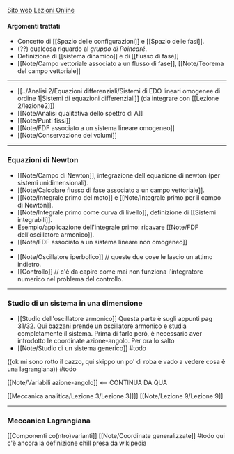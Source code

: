 [Sito web](http://www.physycom.unibo.it/pagina_web_bazzani.html/) [Lezioni Online](https://teams.microsoft.com/l/meetup-join/19%3ameeting_YzA3NTlkOTQtOTBmYS00NDBmLTgzZjAtMmU2M2FlM2MxNGQ2%40thread.v2/0?context=%7b%22Tid%22%3a%22e99647dc-1b08-454a-bf8c-699181b389ab%22%2c%22Oid%22%3a%220c9ce01a-b74a-4be9-a8ef-669e7bdccabc%22%7d)

#### Argomenti trattati
- Concetto di [[Spazio delle configurazioni]] e [[Spazio delle fasi]].
- (??) qualcosa riguardo al _gruppo di Poincaré_.
- Definizione di [[sistema dinamico]] e di [[flusso di fase]]
- [[Note/Campo vettoriale associato a un flusso di fase]], [[Note/Teorema del campo vettoriale]]
---
- [[../Analisi 2/Equazioni differenziali/Sistemi di EDO lineari omogenee di ordine 1|Sistemi di equazioni differenziali]] (da integrare con [[Lezione 2/lezione2]])
- [[Note/Analisi qualitativa dello spettro di A]]
- [[Note/Punti fissi]]
- [[Note/FDF associato a un sistema lineare omogeneo]]
- [[Note/Conservazione dei volumi]]
---
### Equazioni di Newton
- [[Note/Campo di Newton]], integrazione dell'equazione di newton (per sistemi unidimensionali).
- [[Note/Calcolare flusso di fase associato a un campo vettoriale]].
- [[Note/Integrale primo del moto]] e [[Note/Integrale primo per il campo di Newton]].
- [[Note/Integrale primo come curva di livello]], definizione di [[Sistemi integrabili]].
- Esempio/applicazione dell'integrale primo: ricavare [[Note/FDF dell'oscillatore armonico]].
- [[Note/FDF associato a un sistema lineare non omogeneo]]
- 
- [[Note/Oscillatore iperbolico]]  // queste due cose le lascio un attimo indietro.
- [[Controllo]]                                    // c'è da capire come mai non funziona l'integratore numerico nel problema del controllo.
---
### Studio di un sistema in una dimensione
- [[Studio dell'oscillatore armonico]] Questa parte è sugli appunti pag 31/32. Qui bazzani prende un oscillatore armonico e studia completamente il sistema. Prima di farlo però, è necessario aver introdotto le coordinate azione-angolo. Per ora lo salto
- [[Note/Studio di un sistema generico]] #todo 

((ok mi sono rotto il cazzo, qui skippo un po' di roba e vado a vedere cosa è una lagrangiana)) #todo 

[[Note/Variabili azione-angolo]] <-- CONTINUA DA QUA

[[Meccanica analitica/Lezione 3/Lezione 3]]]]
[[Note/Lezione 9/Lezione 9]]

---
### Meccanica Lagrangiana
[[Componenti co(ntro)varianti]]
[[Note/Coordinate generalizzate]] #todo qui c'è ancora la definizione chill presa da wikipedia